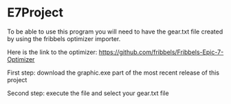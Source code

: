 # E7Project

To be able to use this program you will need to have the gear.txt file created by using the fribbels optimizer importer.

Here is the link to the optimizer: https://github.com/fribbels/Fribbels-Epic-7-Optimizer

First step: download the graphic.exe part of the most recent release of this project

Second step: execute the file and select your gear.txt file
